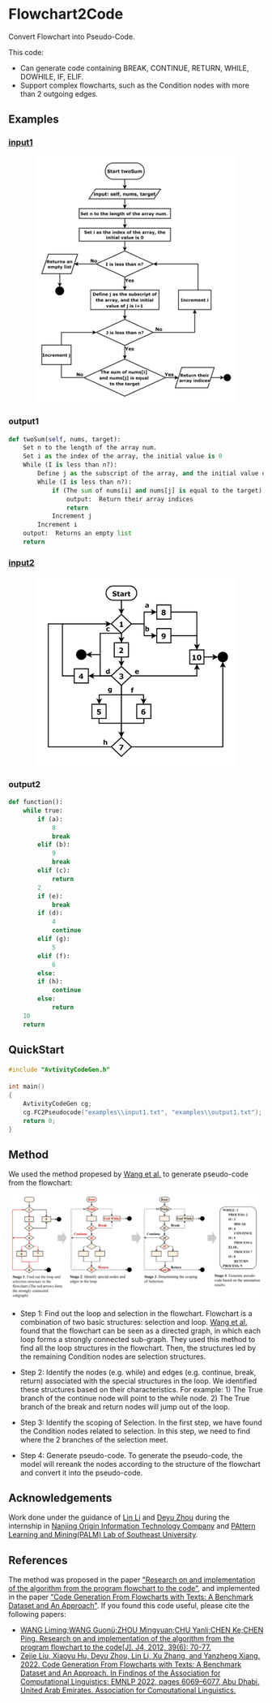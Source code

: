 # Flowchart2Code

Convert Flowchart into Pseudo-Code. 

This code:
- Can generate code containing BREAK, CONTINUE, RETURN, WHILE, DOWHILE, IF, ELIF.
- Support complex flowcharts, such as the Condition nodes with more than 2 outgoing edges. 

<!---
Flowcharts are special case of activity diagrams. The model will  converts the flowchart into an activity diagram when generating the code.
-->

## Examples
### [input1](https://github.com/LiuZeJie97/flowchart-to-code/blob/master/examples/input1.txt)
<p align="center">
<img src="https://github.com/LiuZeJie97/flowchart-to-code/blob/master/img/FC_example_1.png" width="400"/>
<p>

### output1

```python
def twoSum(self, nums, target):
    Set n to the length of the array num. 
    Set i as the index of the array, the initial value is 0
    While (I is less than n?):
        Define j as the subscript of the array, and the initial value of j is i+1
        While (I is less than n?):
            if (The sum of nums[i] and nums[j] is equal to the target):
                output:  Return their array indices
                return
            Increment j
        Increment i
    output:  Returns an empty list
    return
```

### [input2](https://github.com/LiuZeJie97/flowchart-to-code/blob/master/examples/input2.txt)
<p align="center">
<img src="https://github.com/LiuZeJie97/flowchart-to-code/blob/master/img/FC_example_2.png" width="400"/>
<p>

### output2

```python
def function():
    while true:
        if (a):
            8
            break
        elif (b):
            9
            break
        elif (c):
            return
        2
        if (e):
            break
        if (d):
            4
            continue
        elif (g):
            5
        elif (f):
            6
        else:
        if (h):
            continue
        else:
            return
    10
    return
```
## QuickStart
```cpp
#include "AvtivityCodeGen.h"

int main()
{
    AvtivityCodeGen cg;
    cg.FC2Pseudocode("examples\\input1.txt", "examples\\output1.txt");
    return 0;
}
```

## Method

We used the method propesed by [Wang et al.](https://journal.xidian.edu.cn/xdxb/CN/abstract/abstract11616.shtml#1.) to generate pseudo-code from the flowchart:

<img src="https://github.com/LiuZeJie97/flowchart-to-code/blob/master/img/fc2pseudocode3.png">

- Step 1: Find out the loop and selection in the flowchart. 
Flowchart is a combination of two basic structures: selection and loop. 
[Wang et al.](https://journal.xidian.edu.cn/xdxb/CN/abstract/abstract11616.shtml#1.) found that the flowchart can be seen as a directed graph, in which each loop forms a strongly connected sub-graph. They used this method to find all the loop structures in the flowchart. Then, the structures led by the remaining Condition nodes are selection structures. 

- Step 2: Identify the nodes (e.g. while) and edges (e.g. continue, break, return) associated with the special structures in the loop. 
We identified these structures based on their characteristics. For example: 1) The True branch of the continue node will point to the while node. 2) The True branch of the break and return nodes will jump out of the loop.

- Step 3: Identify the scoping of Selection. 
In the first step, we have found the Condition nodes related to selection. In this step, we need to find where the 2 branches of the selection meet.

- Step 4: Generate pseudo-code. To generate the pseudo-code, the model will rereank the nodes according to the structure of the flowchart and convert it into the pseudo-code.

## Acknowledgements
Work done under the guidance of [Lin Li]() and [Deyu Zhou](http://palm.seu.edu.cn/zhoudeyu/Home.html) during the internship in [Nanjing Origin Information Technology Company](http://www.iamqy.com/) and [PAttern Learning and Mining(PALM) Lab of Southeast University](http://palm.seu.edu.cn/). 

## References
The method was proposed in the paper ["Research on and implementation of the algorithm from the program flowchart to the code"](https://journal.xidian.edu.cn/xdxb/CN/abstract/abstract11616.shtml#1.), and implemented in the paper ["Code Generation From Flowcharts with Texts: A Benchmark Dataset and An Approach"](https://aclanthology.org/2022.findings-emnlp.449/). If you found this code useful, please cite the following papers:
- [WANG Liming;WANG Guonü;ZHOU Mingyuan;CHU Yanli;CHEN Ke;CHEN Ping. Research on and implementation of the algorithm from the program flowchart to the code[J]. J4, 2012, 39(6): 70-77.](https://journal.xidian.edu.cn/xdxb/CN/abstract/abstract11616.shtml#1.)
- [Zejie Liu, Xiaoyu Hu, Deyu Zhou, Lin Li, Xu Zhang, and Yanzheng Xiang. 2022. Code Generation From Flowcharts with Texts: A Benchmark Dataset and An Approach. In Findings of the Association for Computational Linguistics: EMNLP 2022, pages 6069–6077, Abu Dhabi, United Arab Emirates. Association for Computational Linguistics.](https://aclanthology.org/2022.findings-emnlp.449)

